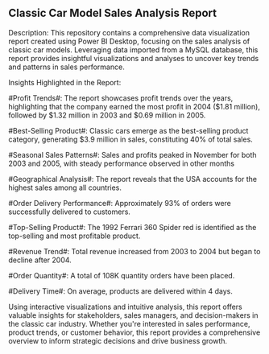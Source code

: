 ## Classic Car Model Sales Analysis Report

Description:
This repository contains a comprehensive data visualization report created using Power BI Desktop, focusing on the sales analysis of classic car models. Leveraging data imported from a MySQL database, this report provides insightful visualizations and analyses to uncover key trends and patterns in sales performance.

Insights Highlighted in the Report:

#Profit Trends#: The report showcases profit trends over the years, highlighting that the company earned the most profit in 2004 ($1.81 million), followed by $1.32 million in 2003 and $0.69 million in 2005.

#Best-Selling Product#: Classic cars emerge as the best-selling product category, generating $3.9 million in sales, constituting 40% of total sales.

#Seasonal Sales Patterns#: Sales and profits peaked in November for both 2003 and 2005, with steady performance observed in other months

#Geographical Analysis#: The report reveals that the USA accounts for the highest sales among all countries.

#Order Delivery Performance#: Approximately 93% of orders were successfully delivered to customers.

#Top-Selling Product#: The 1992 Ferrari 360 Spider red is identified as the top-selling and most profitable product.

#Revenue Trend#: Total revenue increased from 2003 to 2004 but began to decline after 2004.

#Order Quantity#: A total of 108K quantity orders have been placed.

#Delivery Time#: On average, products are delivered within 4 days.

Using interactive visualizations and intuitive analysis, this report offers valuable insights for stakeholders, sales managers, and decision-makers in the classic car industry. Whether you're interested in sales performance, product trends, or customer behavior, this report provides a comprehensive overview to inform strategic decisions and drive business growth.
